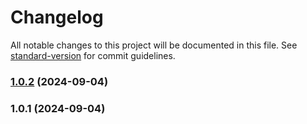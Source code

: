 # Changelog

All notable changes to this project will be documented in this file. See [standard-version](https://github.com/conventional-changelog/standard-version) for commit guidelines.

### [1.0.2](https://github.com/SantiCeballos/SantiCeballos.github.io/compare/v1.0.1...v1.0.2) (2024-09-04)

### 1.0.1 (2024-09-04)
